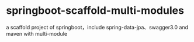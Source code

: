 # springboot-scaffold-multi-modules
a scaffold project of springboot，include spring-data-jpa、swagger3.0 and maven with multi-module
